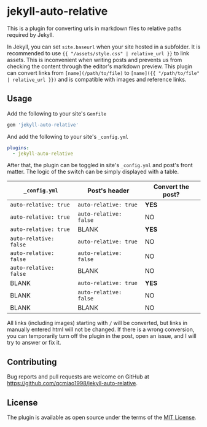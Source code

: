 # jekyll-auto-relative

This is a plugin for converting urls in markdown files to relative paths required by Jekyll. 

In Jekyll, you can set `site.baseurl` when your site hosted in a subfolder. It is recommended to use `{{ "/assets/style.css" | relative_url }}` to link assets. This is inconvenient when writing posts and prevents us from checking the content through the editor's markdown preview. This plugin can convert links from `[name](/path/to/file)` to `[name]({{ "/path/to/file" | relative_url }})` and is compatible with images and reference links.

## Usage

Add the following to your site's `Gemfile`

```ruby
gem 'jekyll-auto-relative'
```

And add the following to your site's `_config.yml`

```yml
plugins:
  - jekyll-auto-relative
```

After that, the plugin can be toggled in site's `_config.yml` and post's front matter. The logic of the switch can be simply displayed with a table.

| `_config.yml`          | Post's header          | Convert the post? |
| ---------------------- | ---------------------- | ----------------- |
| `auto-relative: true`  | `auto-relative: true`  | **YES**           |
| `auto-relative: true`  | `auto-relative: false` | NO                |
| `auto-relative: true`  | BLANK                  | **YES**           |
| `auto-relative: false` | `auto-relative: true`  | NO                |
| `auto-relative: false` | `auto-relative: false` | NO                |
| `auto-relative: false` | BLANK                  | NO                |
| BLANK                  | `auto-relative: true`  | **YES**           |
| BLANK                  | `auto-relative: false` | NO                |
| BLANK                  | BLANK                  | NO                |

All links (including images) starting with `/` will be converted, but links in manually entered html will not be changed. If there is a wrong conversion, you can temporarily turn off the plugin in the post, open an issue, and I will try to answer or fix it. 

## Contributing

Bug reports and pull requests are welcome on GitHub at https://github.com/qcmiao1998/jekyll-auto-relative.

## License

The plugin is available as open source under the terms of the [MIT License](https://opensource.org/licenses/MIT).
